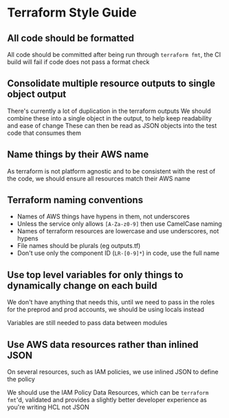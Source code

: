 # Terraform Style Guide

## All code should be formatted

All code should be committed after being run through `terraform fmt`, the CI build will fail if code does not pass a format check

## Consolidate multiple resource outputs to single object output

There's currently a lot of duplication in the terraform outputs
We should combine these into a single object in the output, to help keep readability and ease of change
These can then be read as JSON objects into the test code that consumes them

## Name things by their AWS name

As terraform is not platform agnostic and to be consistent with the rest of the code, we should ensure all resources match their AWS name

## Terraform naming conventions

- Names of AWS things have hypens in them, not underscores
- Unless the service only allows `[A-Za-z0-9]` then use CamelCase naming
- Names of terraform resources are lowercase and use underscores, not hypens
- File names should be plurals (eg outputs.tf)
- Don't use only the component ID (`LR-[0-9]*`) in code, use the full name

## Use top level variables for only things to dynamically change on each build

We don't have anything that needs this, until we need to pass in the roles for the preprod and prod accounts, we should be using locals instead

Variables are still needed to pass data between modules

## Use AWS data resources rather than inlined JSON

On several resources, such as IAM policies, we use inlined JSON to define the policy

We should use the IAM Policy Data Resources, which can be `terraform fmt`'d, validated and provides a slightly better developer experience as you're writing HCL not JSON
